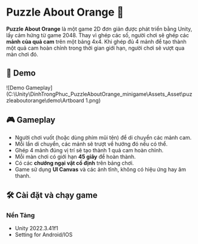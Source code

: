 # Puzzle About Orange 🍊

**Puzzle About Orange** là một game 2D đơn giản được phát triển bằng Unity, lấy cảm hứng từ game 2048. Thay vì ghép các số, người chơi sẽ ghép các **mảnh của quả cam** trên một bảng 4x4. Khi ghép đủ 4 mảnh để tạo thành một quả cam hoàn chỉnh trong thời gian giới hạn, người chơi sẽ vượt qua màn chơi đó.

## 📸 Demo

![Demo Gameplay](C:\Unity\DinhTrongPhuc_PuzzleAboutOrange_minigame\Assets\_Asset\puzzleaboutorange\demo\Artboard 1.png)


## 🎮 Gameplay

- Người chơi vuốt (hoặc dùng phím mũi tên) để di chuyển các mảnh cam.
- Mỗi lần di chuyển, các mảnh sẽ trượt về hướng đó nếu có thể.
- Ghép 4 mảnh đúng vị trí sẽ tạo thành 1 quả cam hoàn chỉnh.
- Mỗi màn chơi có giới hạn **45 giây** để hoàn thành.
- Có các **chướng ngại vật cố định** trên bảng chơi.
- Game sử dụng **UI Canvas** và các ảnh tĩnh, không có hiệu ứng hay âm thanh.

## 🛠️ Cài đặt và chạy game

### Nền Tảng 

- Unity 2022.3.41f1
- Setting for Android/IOS



